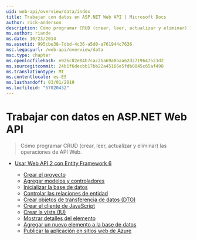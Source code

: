 ```yaml
---
uid: web-api/overview/data/index
title: Trabajar con datos en ASP.NET Web API | Microsoft Docs
author: rick-anderson
description: Cómo programar CRUD (crear, leer, actualizar y eliminar) las operaciones de API Web.
ms.author: riande
ms.date: 10/23/2014
ms.assetid: 995cbe38-7dbd-4c36-a5d0-a761944c7636
msc.legacyurl: /web-api/overview/data
msc.type: chapter
ms.openlocfilehash: e926c82e84b7cac2ba69a8baa62d2719647523d2
ms.sourcegitcommit: 24b1f6decbb17bb22a45166e5fdb0845c65af498
ms.translationtype: MT
ms.contentlocale: es-ES
ms.lasthandoff: 03/01/2019
ms.locfileid: "57020432"
---
```

<a name="working-with-data-in-aspnet-web-api"></a>Trabajar con datos en ASP.NET Web API
====================
> Cómo programar CRUD (crear, leer, actualizar y eliminar) las operaciones de API Web.


- [Usar Web API 2 con Entity Framework 6](using-web-api-with-entity-framework/index.md)

    - [Crear el proyecto](using-web-api-with-entity-framework/part-1.md)
    - [Agregar modelos y controladores](using-web-api-with-entity-framework/part-2.md)
    - [Inicializar la base de datos](using-web-api-with-entity-framework/part-3.md)
    - [Controlar las relaciones de entidad](using-web-api-with-entity-framework/part-4.md)
    - [Crear objetos de transferencia de datos (DTO)](using-web-api-with-entity-framework/part-5.md)
    - [Crear el cliente de JavaScript](using-web-api-with-entity-framework/part-6.md)
    - [Crear la vista (IU)](using-web-api-with-entity-framework/part-7.md)
    - [Mostrar detalles del elemento](using-web-api-with-entity-framework/part-8.md)
    - [Agregar un nuevo elemento a la base de datos](using-web-api-with-entity-framework/part-9.md)
    - [Publicar la aplicación en sitios web de Azure](using-web-api-with-entity-framework/part-10.md)
